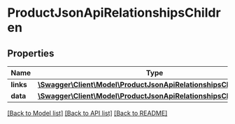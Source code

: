 # ProductJsonApiRelationshipsChildren

## Properties
Name | Type | Description | Notes
------------ | ------------- | ------------- | -------------
**links** | [**\Swagger\Client\Model\ProductJsonApiRelationshipsChildrenLinks**](ProductJsonApiRelationshipsChildrenLinks.md) |  | [optional] 
**data** | [**\Swagger\Client\Model\ProductJsonApiRelationshipsChildrenData[]**](ProductJsonApiRelationshipsChildrenData.md) |  | [optional] 

[[Back to Model list]](../../README.md#documentation-for-models) [[Back to API list]](../../README.md#documentation-for-api-endpoints) [[Back to README]](../../README.md)

